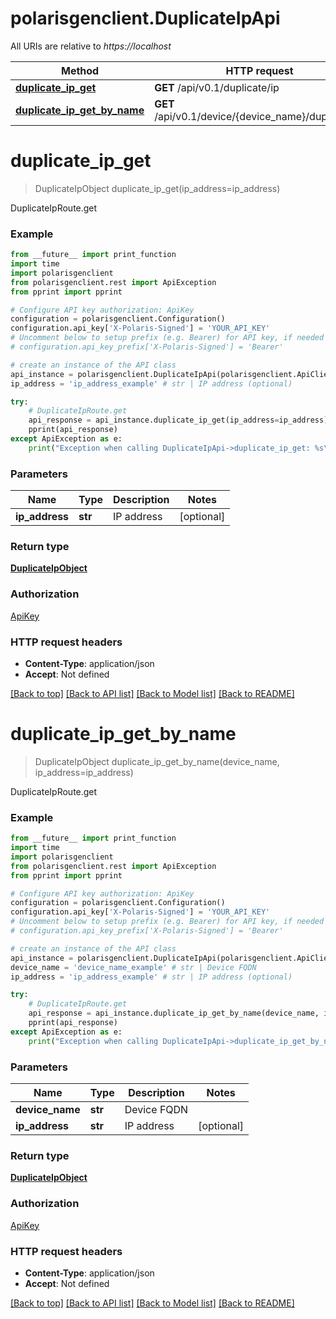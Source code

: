 # polarisgenclient.DuplicateIpApi

All URIs are relative to *https://localhost*

Method | HTTP request | Description
------------- | ------------- | -------------
[**duplicate_ip_get**](DuplicateIpApi.md#duplicate_ip_get) | **GET** /api/v0.1/duplicate/ip | DuplicateIpRoute.get
[**duplicate_ip_get_by_name**](DuplicateIpApi.md#duplicate_ip_get_by_name) | **GET** /api/v0.1/device/{device_name}/duplicate/ip | DuplicateIpRoute.get


# **duplicate_ip_get**
> DuplicateIpObject duplicate_ip_get(ip_address=ip_address)

DuplicateIpRoute.get

### Example
```python
from __future__ import print_function
import time
import polarisgenclient
from polarisgenclient.rest import ApiException
from pprint import pprint

# Configure API key authorization: ApiKey
configuration = polarisgenclient.Configuration()
configuration.api_key['X-Polaris-Signed'] = 'YOUR_API_KEY'
# Uncomment below to setup prefix (e.g. Bearer) for API key, if needed
# configuration.api_key_prefix['X-Polaris-Signed'] = 'Bearer'

# create an instance of the API class
api_instance = polarisgenclient.DuplicateIpApi(polarisgenclient.ApiClient(configuration))
ip_address = 'ip_address_example' # str | IP address (optional)

try:
    # DuplicateIpRoute.get
    api_response = api_instance.duplicate_ip_get(ip_address=ip_address)
    pprint(api_response)
except ApiException as e:
    print("Exception when calling DuplicateIpApi->duplicate_ip_get: %s\n" % e)
```

### Parameters

Name | Type | Description  | Notes
------------- | ------------- | ------------- | -------------
 **ip_address** | **str**| IP address | [optional] 

### Return type

[**DuplicateIpObject**](DuplicateIpObject.md)

### Authorization

[ApiKey](../README.md#ApiKey)

### HTTP request headers

 - **Content-Type**: application/json
 - **Accept**: Not defined

[[Back to top]](#) [[Back to API list]](../README.md#documentation-for-api-endpoints) [[Back to Model list]](../README.md#documentation-for-models) [[Back to README]](../README.md)

# **duplicate_ip_get_by_name**
> DuplicateIpObject duplicate_ip_get_by_name(device_name, ip_address=ip_address)

DuplicateIpRoute.get

### Example
```python
from __future__ import print_function
import time
import polarisgenclient
from polarisgenclient.rest import ApiException
from pprint import pprint

# Configure API key authorization: ApiKey
configuration = polarisgenclient.Configuration()
configuration.api_key['X-Polaris-Signed'] = 'YOUR_API_KEY'
# Uncomment below to setup prefix (e.g. Bearer) for API key, if needed
# configuration.api_key_prefix['X-Polaris-Signed'] = 'Bearer'

# create an instance of the API class
api_instance = polarisgenclient.DuplicateIpApi(polarisgenclient.ApiClient(configuration))
device_name = 'device_name_example' # str | Device FQDN
ip_address = 'ip_address_example' # str | IP address (optional)

try:
    # DuplicateIpRoute.get
    api_response = api_instance.duplicate_ip_get_by_name(device_name, ip_address=ip_address)
    pprint(api_response)
except ApiException as e:
    print("Exception when calling DuplicateIpApi->duplicate_ip_get_by_name: %s\n" % e)
```

### Parameters

Name | Type | Description  | Notes
------------- | ------------- | ------------- | -------------
 **device_name** | **str**| Device FQDN | 
 **ip_address** | **str**| IP address | [optional] 

### Return type

[**DuplicateIpObject**](DuplicateIpObject.md)

### Authorization

[ApiKey](../README.md#ApiKey)

### HTTP request headers

 - **Content-Type**: application/json
 - **Accept**: Not defined

[[Back to top]](#) [[Back to API list]](../README.md#documentation-for-api-endpoints) [[Back to Model list]](../README.md#documentation-for-models) [[Back to README]](../README.md)

